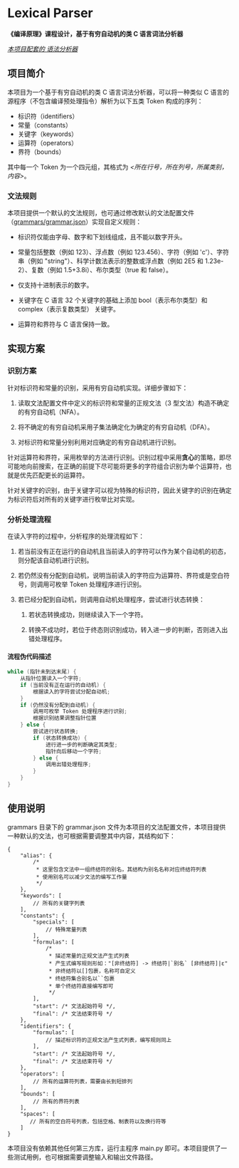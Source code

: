 # Lexical Parser

**《编译原理》课程设计，基于有穷自动机的类 C 语言词法分析器**

*<u>本项目配套的 [语法分析器](https://github.com/LIU42/SyntaxParser)</u>*

## 项目简介

本项目为一个基于有穷自动机的类 C 语言词法分析器，可以将一种类似 C 语言的源程序（不包含编译预处理指令）解析为以下五类 Token 构成的序列：

- 标识符（identifiers）
- 常量（constants）
- 关键字（keywords）
- 运算符（operators）
- 界符（bounds）

其中每一个 Token 为一个四元组，其格式为 *<所在行号，所在列号，所属类别，内容>*。

### 文法规则

本项目提供一个默认的文法规则，也可通过修改默认的文法配置文件（<u>grammars/grammar.json</u>）实现自定义规则：

- 标识符仅能由字母、数字和下划线组成，且不能以数字开头。

- 常量包括整数（例如 123）、浮点数（例如 123.456）、字符（例如 'c'）、字符串（例如 "string"）、科学计数法表示的整数或浮点数（例如 2E5 和 1.23e-2）、复数（例如 1.5+3.8i）、布尔类型（true 和 false）。

- 仅支持十进制表示的数字。

- 关键字在 C 语言 32 个关键字的基础上添加 bool（表示布尔类型）和 complex（表示复数类型） 关键字。

- 运算符和界符与 C 语言保持一致。

## 实现方案

### 识别方案

针对标识符和常量的识别，采用有穷自动机实现。详细步骤如下：

1. 读取文法配置文件中定义的标识符和常量的正规文法（3 型文法）构造不确定的有穷自动机（NFA）。

2. 将不确定的有穷自动机采用子集法确定化为确定的有穷自动机（DFA）。

3. 对标识符和常量分别利用对应确定的有穷自动机进行识别。

针对运算符和界符，采用枚举的方法进行识别。识别过程中采用**贪心**的策略，即尽可能地向前搜索，在正确的前提下尽可能将更多的字符组合识别为单个运算符，也就是优先匹配更长的运算符。

针对关键字的识别，由于关键字可以视为特殊的标识符，因此关键字的识别在确定为标识符后对所有的关键字进行枚举比对实现。

### 分析处理流程

在读入字符的过程中，分析程序的处理流程如下：

1. 若当前没有正在运行的自动机且当前读入的字符可以作为某个自动机的初态，则分配该自动机进行识别。

2. 若仍然没有分配到自动机，说明当前读入的字符应为运算符、界符或是空白符号，则调用可枚举 Token 处理程序进行识别。

3. 若已经分配到自动机，则调用自动机处理程序，尝试进行状态转换：
   
   1. 若状态转换成功，则继续读入下一个字符。
   
   2. 转换不成功时，若位于终态则识别成功，转入进一步的判断，否则进入出错处理程序。

#### 流程伪代码描述

```c
while (指针未到达末尾) {
    从指针位置读入一个字符;
    if (当前没有正在运行的自动机) {
        根据读入的字符尝试分配自动机;
    }
    if (仍然没有分配到自动机) {
        调用可枚举 Token 处理程序进行识别;
        根据识别结果调整指针位置
    } else {
        尝试进行状态转换;
        if (状态转换成功) {
            进行进一步的判断确定其类型;
            指针向后移动一个字符;
        } else {
            调用出错处理程序;
        }
    }
}
```

## 使用说明

grammars 目录下的 grammar.json 文件为本项目的文法配置文件，本项目提供一种默认的文法，也可根据需要调整其中内容，其结构如下：

```json5
{
    "alias": {
        /*
         * 这里包含文法中一组终结符的别名，其结构为别名名称对应终结符列表
         * 使用别名可以减少文法的编写工作量
         */
    },
    "keywords": [
        // 所有的关键字列表
    ],
    "constants": {
        "specials": [
            // 特殊常量列表
        ],
        "formulas": [
            /*
             * 描述常量的正规文法产生式列表
             * 产生式编写规则形如："[非终结符] -> 终结符|`别名` [非终结符]|ε"
             * 非终结符以[]包裹，名称可自定义
             * 终结符集合别名以``包裹
             * 单个终结符直接编写即可
             */
        ],
        "start": /* 文法起始符号 */, 
        "final": /* 文法结束符号 */
    },
    "identifiers": {
        "formulas": [
            // 描述标识符的正规文法产生式列表，编写规则同上
        ],
        "start": /* 文法起始符号 */, 
        "final": /* 文法结束符号 */
    },
    "operators": [
        // 所有的运算符列表，需要由长到短排列
    ],
    "bounds": [
        // 所有的界符列表
    ],
    "spaces": [
       // 所有的空白符号列表，包括空格、制表符以及换行符等
    ]
}
```

本项目没有依赖其他任何第三方库，运行主程序 main.py 即可。本项目提供了一些测试用例，也可根据需要调整输入和输出文件路径。


